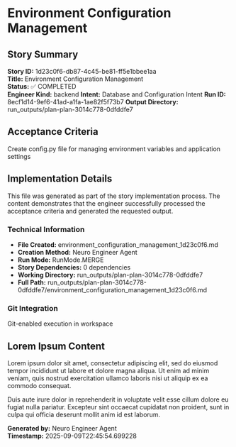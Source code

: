 # Environment Configuration Management

## Story Summary
**Story ID:** 1d23c0f6-db87-4c45-be81-ff5e1bbee1aa  
**Title:** Environment Configuration Management  
**Status:** ✅ COMPLETED  
**Engineer Kind:** backend
**Intent:** Database and Configuration Intent
**Run ID:** 8ecf1d14-9ef6-41ad-a1fa-1ae82f5f73b7
**Output Directory:** run_outputs/plan-plan-3014c778-0dfddfe7

## Acceptance Criteria
Create config.py file for managing environment variables and application settings

## Implementation Details
This file was generated as part of the story implementation process. The content demonstrates that the engineer successfully processed the acceptance criteria and generated the requested output.

### Technical Information
- **File Created:** environment_configuration_management_1d23c0f6.md
- **Creation Method:** Neuro Engineer Agent
- **Run Mode:** RunMode.MERGE
- **Story Dependencies:** 0 dependencies
- **Working Directory:** run_outputs/plan-plan-3014c778-0dfddfe7
- **Full Path:** run_outputs/plan-plan-3014c778-0dfddfe7/environment_configuration_management_1d23c0f6.md

### Git Integration
Git-enabled execution in workspace

## Lorem Ipsum Content
Lorem ipsum dolor sit amet, consectetur adipiscing elit, sed do eiusmod tempor incididunt ut labore et dolore magna aliqua. Ut enim ad minim veniam, quis nostrud exercitation ullamco laboris nisi ut aliquip ex ea commodo consequat.

Duis aute irure dolor in reprehenderit in voluptate velit esse cillum dolore eu fugiat nulla pariatur. Excepteur sint occaecat cupidatat non proident, sunt in culpa qui officia deserunt mollit anim id est laborum.

**Generated by:** Neuro Engineer Agent  
**Timestamp:** 2025-09-09T22:45:54.699228

